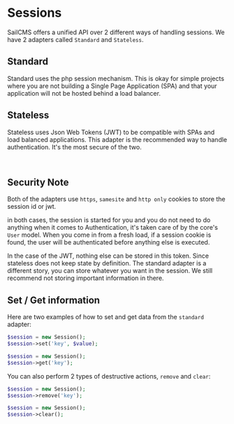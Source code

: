 # Sessions

SailCMS offers a unified API over 2 different ways of handling sessions. We have 2 adapters called `Standard` and `Stateless`.

## Standard

Standard uses the php session mechanism. This is okay for simple projects where you are not building a Single Page 
Application (SPA) and that your application will not be hosted behind a load balancer.

## Stateless

Stateless uses Json Web Tokens (JWT) to be compatible with SPAs and load balanced applications. This adapter is the 
recommended way to handle authentication. It's the most secure of the two.

<br/>

## Security Note
Both of the adapters use `https`, `samesite` and `http only` cookies to store the session id or jwt.

in both cases, the session is started for you and you do not need to do anything when it comes to Authentication, it's 
taken care of by the core's `User` model. When you come in from a fresh load, if a session cookie is found, the user
will be authenticated before anything else is executed.

In the case of the JWT, nothing else can be stored in this token. Since stateless does not keep state by definition. The
standard adapter is a different story, you can store whatever you want in the session. We still recommend not storing
important information in there.

## Set / Get information

Here are two examples of how to set and get data from the `standard` adapter:

```php
$session = new Session();
$session->set('key', $value);
```

```php
$session = new Session();
$session->get('key');
```

You can also perform 2 types of destructive actions, `remove` and `clear`:

```php
$session = new Session();
$session->remove('key');
```

```php
$session = new Session();
$session->clear();
```